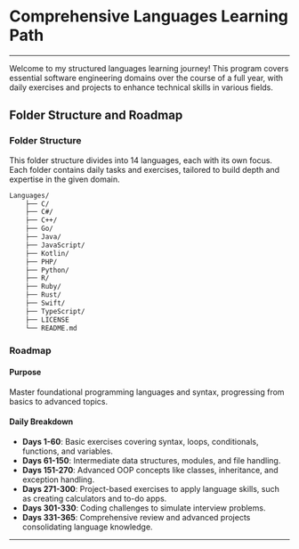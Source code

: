 # Comprehensive Languages Learning Path

---

Welcome to my structured languages learning journey! This program covers essential software engineering domains over the course of a full year, with daily exercises and projects to enhance technical skills in various fields.

## Folder Structure and Roadmap

### Folder Structure

This folder structure divides into 14 languages, each with its own focus. Each folder contains daily tasks and exercises, tailored to build depth and expertise in the given domain.

```bash
Languages/
    ├── C/
    ├── C#/
    ├── C++/
    ├── Go/
    ├── Java/
    ├── JavaScript/
    ├── Kotlin/
    ├── PHP/
    ├── Python/
    ├── R/
    ├── Ruby/
    ├── Rust/
    ├── Swift/
    ├── TypeScript/
    ├── LICENSE
    └── README.md
```

### Roadmap

#### Purpose

Master foundational programming languages and syntax, progressing from basics to advanced topics.

#### Daily Breakdown

- **Days 1-60**: Basic exercises covering syntax, loops, conditionals, functions, and variables.
- **Days 61-150**: Intermediate data structures, modules, and file handling.
- **Days 151-270**: Advanced OOP concepts like classes, inheritance, and exception handling.
- **Days 271-300**: Project-based exercises to apply language skills, such as creating calculators and to-do apps.
- **Days 301-330**: Coding challenges to simulate interview problems.
- **Days 331-365**: Comprehensive review and advanced projects consolidating language knowledge.

---
